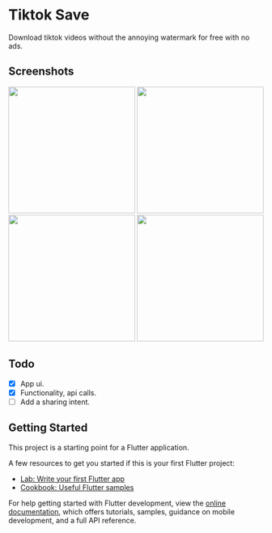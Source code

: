# Tiktok Save

Download tiktok videos without the annoying watermark for free with no ads.

## Screenshots

<p align="center">
  <img src="https://github.com/raffyxyz/tiktok-save/blob/main/assets/screenshots/01.png" width="250" />
  <img src="https://github.com/raffyxyz/tiktok-save/blob/main/assets/screenshots/02.png" width="250" />
  <img src="https://github.com/raffyxyz/tiktok-save/blob/main/assets/screenshots/03.png" width="250" />
  <img src="https://github.com/raffyxyz/tiktok-save/blob/main/assets/screenshots/04.png" width="250" />
</p>

## Todo

- [x] App ui.
- [x] Functionality, api calls.
- [ ] Add a sharing intent.

## Getting Started

This project is a starting point for a Flutter application.

A few resources to get you started if this is your first Flutter project:

- [Lab: Write your first Flutter app](https://docs.flutter.dev/get-started/codelab)
- [Cookbook: Useful Flutter samples](https://docs.flutter.dev/cookbook)

For help getting started with Flutter development, view the
[online documentation](https://docs.flutter.dev/), which offers tutorials,
samples, guidance on mobile development, and a full API reference.
